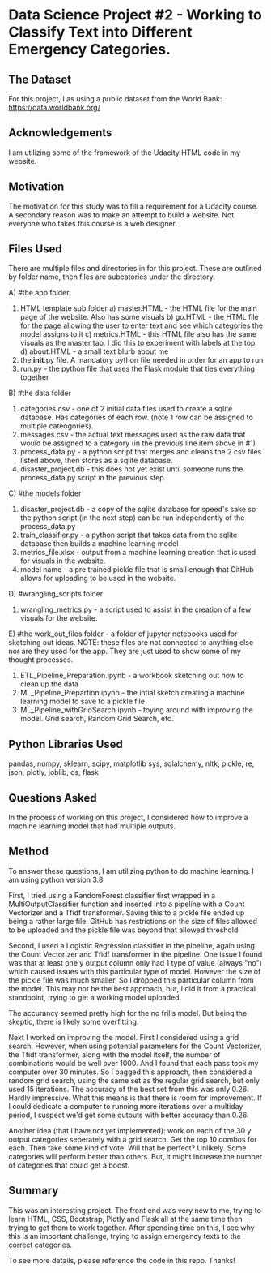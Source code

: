 # Data Science Project #2 - Working to Classify Text into Different Emergency Categories.

## The Dataset
For this project, I as using a public dataset from the World Bank: 
https://data.worldbank.org/


## Acknowledgements 
I am utilizing some of the framework of the Udacity HTML code in my website. 


## Motivation
The motivation for this study was to fill a requirement for a Udacity course. A secondary reason was to make an attempt to build a website. Not everyone who takes this course is a web designer.


## Files Used
There are multiple files and directories in for this project. These are outlined by folder name, then files are subcatories under the directory.

A) #the app folder 
 1) HTML template sub folder
   a) master.HTML - the HTML file for the main page of the website. Also has some visuals 
   b) go.HTML - the HTML file for the page allowing the user to enter text and see which categories the model assigns to it
   c) metrics.HTML - this HTML file also has the same visuals as the master tab. I did this to experiment with labels at the top
   d) about.HTML - a small text blurb about me
 2) the __init__.py file. A mandatory python file needed in order for an app to run
 3) run.py - the python file that uses the Flask module that ties everything together
    
B) #the data folder
 1) categories.csv - one of 2 initial data files used to create a sqlite database. Has categories of each row. (note 1 row can be assigned to multiple cateogories).
 2) messages.csv - the actual text messages used as the raw data that would be assigned to a category (in the previous line item above in #1)
 3) process_data.py - a python script that merges and cleans the 2 csv files listed above, then stores as a sqlite database.
 4) disaster_project.db - this does not yet exist until someone runs the process_data.py script in the previous step.
    
C) #the models folder
 1) disaster_project.db - a copy of the sqlite database for speed's sake so the python script (in the next step) can be run independently of the process_data.py
 2) train_classifier.py - a python script that takes data from the sqlite database then builds a machine learning model
 3) metrics_file.xlsx - output from a machine learning creation that is used for visuals in the website.
 4) model name - a pre trained pickle file that is small enough that GitHub allows for uploading to be used in the website.
    
D) #wrangling_scripts folder
 1) wrangling_metrics.py - a script used to assist in the creation of a few visuals for the website.
    
E) #the work_out_files folder - a folder of jupyter notebooks used for sketching out ideas. NOTE: these files are not connected to anything else nor are they used for the app. They are just used to show some of my thought processes.
 1) ETL_Pipeline_Preparation.ipynb - a workbook sketching out how to clean up the data
 2) ML_Pipeline_Prepartion.ipynb - the intial sketch creating a machine learning model to save to a pickle file
 3) ML_Pipeline_withGridSearch.ipynb - toying around with improving the model. Grid search, Random Grid Search, etc. 
  


## Python Libraries Used
pandas, 
numpy,
sklearn, 
scipy,
matplotlib
sys, 
sqlalchemy,
nltk, 
pickle,
re,
json,
plotly,
joblib,
os,
flask

## Questions Asked
In the process of working on this project, I considered how to improve a machine learning model that had multiple outputs. 


## Method
To answer these questions, I am utilizing python to do machine learning. I am using python version 3.8

First, I tried using a RandomForest classifier first wrapped in a MultiOutputClassifier function and inserted into a pipeline with a Count Vectorizer and a Tfidf transformer. 
Saving this to a pickle file ended up being a rather large file. GitHub has restrictions on the size of files allowed to be uploaded and the pickle file was beyond that allowed threshold. 

Second, I used a Logistic Regression classifier in the pipeline, again using the Count Vectorizer and Tfidf transformer in the pipeline. 
One issue I found was that at least one y output column only had 1 type of value (always "no") which caused issues with this particular type of model. However the size of the pickle file was much smaller. So I dropped this particular column from the model. This may not be the best approach, but, I did it from a practical standpoint, trying to get a working model uploaded. 

The accurancy seemed pretty high for the no frills model. But being the skeptic, there is likely some overfitting. 

Next I worked on improving the model. First I considered using a grid search. However, when using potential parameters for the Count Vectorizer, the Tfidf transformer, along with the model itself, the number of combinations would be well over 1000. And I found that each pass took my computer over 30 minutes. 
So I bagged this approach, then considered a random grid search, using the same set as the regular grid search, but only used 15 iterations. The accuracy of the best set from this was only 0.26. Hardly impressive. What this means is that there is room for improvement. If I could dedicate a computer to running more iterations over a multiday period, I suspect we'd get some outputs with better accuracy than 0.26. 

Another idea (that I have not yet implemented): work on each of the 30 y output categories seperately with a grid search. Get the top 10 combos for each. Then take some kind of vote. Will that be perfect? Unlikely. Some categories will perform better than others. But, it might increase the number of categories that could get a boost. 


## Summary

This was an interesting project. The front end was very new to me, trying to learn HTML, CSS, Bootstrap, Plotly and Flask all at the same time then trying to get them to work together. 
After spending time on this, I see why this is an important challenge, trying to assign emergency texts to the correct categories. 

To see more details, please reference the code in this repo. Thanks! 

 




